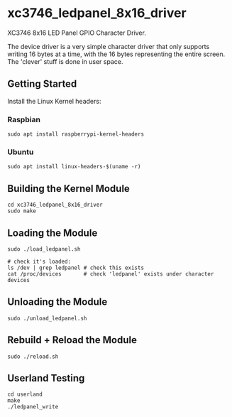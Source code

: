 # xc3746_ledpanel_8x16_driver
XC3746 8x16 LED Panel GPIO Character Driver.

The device driver is a very simple character driver that only supports writing 16 bytes at a time, with the 16 bytes representing the entire screen. The 'clever' stuff is done in user space. 

## Getting Started
Install the Linux Kernel headers:

### Raspbian
```
sudo apt install raspberrypi-kernel-headers
```

### Ubuntu
```
sudo apt install linux-headers-$(uname -r)
```

## Building the Kernel Module
```
cd xc3746_ledpanel_8x16_driver
sudo make
```

## Loading the Module
```
sudo ./load_ledpanel.sh

# check it's loaded:
ls /dev | grep ledpanel # check this exists
cat /proc/devices       # check 'ledpanel' exists under character devices
```

## Unloading the Module
```
sudo ./unload_ledpanel.sh
```

## Rebuild + Reload the Module
```
sudo ./reload.sh
```


## Userland Testing
```
cd userland
make
./ledpanel_write
```
